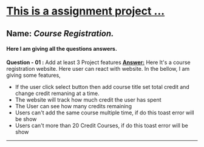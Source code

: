 # <u>This is a assignment project ...</u>

## **Name:** _Course Registration._

#### Here I am giving all the questions answers.

**Question - 01 :** Add at least 3 Project features
**<u>Answer:</u>** Here It's a course registration website. Here user can react with website. In the bellow, I am giving some features,

- If the user click select button then add course title set total credit and change credit remaning at a time.
- The website will track how much credit the user has spent
- The User can see how many credits remaining
- Users can't add the same course multiple time, if do this toast error will be show
- Users can't more than 20 Credit Courses, if do this toast error will be show

---
